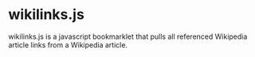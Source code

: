 # wikilinks.js

wikilinks.js is a javascript bookmarklet that pulls all referenced
Wikipedia article links from a Wikipedia article.


